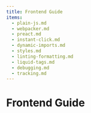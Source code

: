 ```yaml
---
title: Frontend Guide
items:
  - plain-js.md
  - webpacker.md
  - preact.md
  - instant-click.md
  - dynamic-imports.md
  - styles.md
  - linting-formatting.md
  - liquid-tags.md
  - debugging.md
  - tracking.md
---
```


# Frontend Guide

